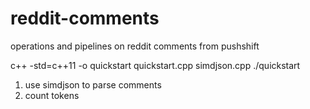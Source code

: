 # reddit-comments
operations and pipelines on reddit comments from pushshift

c++ -std=c++11 -o quickstart quickstart.cpp simdjson.cpp
./quickstart

1. use simdjson to parse comments
2. count tokens
